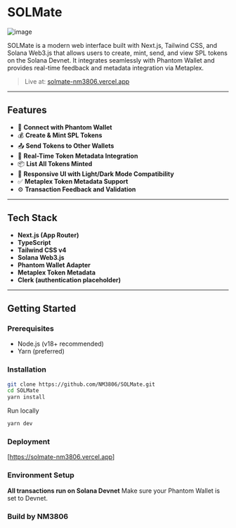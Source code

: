 # SOLMate
![image](https://github.com/user-attachments/assets/5b1c2a09-9a6f-477a-803e-f14c5bb7748c)

SOLMate is a modern web interface built with Next.js, Tailwind CSS, and Solana Web3.js that allows users to create, mint, send, and view SPL tokens on the Solana Devnet. It integrates seamlessly with Phantom Wallet and provides real-time feedback and metadata integration via Metaplex.



> Live at: [solmate-nm3806.vercel.app](https://solmate-nm3806.vercel.app)

---

## Features

- 📱 **Connect with Phantom Wallet**
- 💰 **Create & Mint SPL Tokens**
- 📤 **Send Tokens to Other Wallets**
- 🧾 **Real-Time Token Metadata Integration**
- 📦 **List All Tokens Minted**
- 🎨 **Responsive UI with Light/Dark Mode Compatibility**
- ✅ **Metaplex Token Metadata Support**
- ⚙️ **Transaction Feedback and Validation**

---

## Tech Stack

- **Next.js (App Router)**
- **TypeScript**
- **Tailwind CSS v4**
- **Solana Web3.js**
- **Phantom Wallet Adapter**
- **Metaplex Token Metadata**
- **Clerk (authentication placeholder)**

---

## Getting Started

### Prerequisites

- Node.js (v18+ recommended)
- Yarn (preferred)

### Installation

```bash
git clone https://github.com/NM3806/SOLMate.git
cd SOLMate
yarn install
```

Run locally
```bash
yarn dev
```

### Deployment

[https://solmate-nm3806.vercel.app]

### Environment Setup

**All transactions run on Solana Devnet**
Make sure your Phantom Wallet is set to Devnet.

### Build by NM3806
